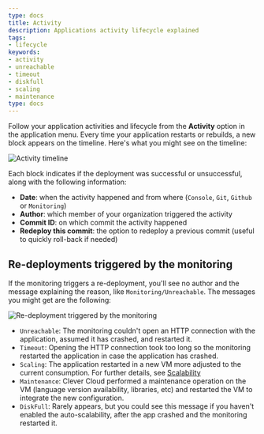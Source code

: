 ```yaml
---
type: docs
title: Activity
description: Applications activity lifecycle explained
tags:
- lifecycle
keywords:
- activity
- unreachable
- timeout
- diskfull
- scaling
- maintenance
type: docs
---
```


Follow your application activities and lifecycle from the **Activity** option in the application menu. Every time your application restarts or rebuilds, a new block appears on the timeline. Here's what you might see on the timeline:

![Activity timeline](/images/doc/activity.png)

Each block indicates if the deployment was successful or unsuccessful, along with the following information:

- **Date**: when the activity happened and from where (`Console`, `Git`, `Github` or `Monitoring`)
- **Author**: which member of your organization triggered the activity
- **Commit ID**: on which commit the activity happened
- **Redeploy this commit**: the option to redeploy a previous commit (useful to quickly roll-back if needed)

## Re-deployments triggered by the monitoring

If the monitoring triggers a re-deployment, you'll see no author and the message explaining the reason, like `Monitoring/Unreachable`. The messages you might get are the following:

![Re-deployment triggered by the monitoring](/images/doc/monitoring.png)

- `Unreachable`: The monitoring couldn't open an HTTP connection with the application, assumed it has crashed, and restarted it.
- `Timeout`: Opening the HTTP connection took too long so the monitoring restarted the application in case the application has crashed.
- `Scaling`: The application restarted in a new VM more adjusted to the current consumption. For further details, see [Scalability](../scalability)
- `Maintenance`: Clever Cloud performed a maintenance operation on the VM (language version availability, libraries, etc) and restarted the VM to integrate the new configuration.
- `DiskFull`: Rarely appears, but you could see this message if you haven't enabled the auto-scalability, after the app crashed and the monitoring restarted it.
